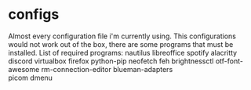 # configs
Almost every configuration file i'm currently using.
This configurations would not work out of the box, there are some programs that must be installed. 
List of required programs: 
	nautilus
	libreoffice
	spotify
	alacritty
	discord
	virtualbox
	firefox
	python-pip
	neofetch
	feh
	brightnessctl
	otf-font-awesome
	rm-connection-editor
	blueman-adapters	
	picom
	dmenu

